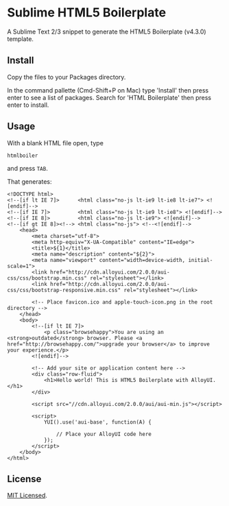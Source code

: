 # Sublime HTML5 Boilerplate

A Sublime Text 2/3 snippet to generate the HTML5 Boilerplate (v4.3.0) template.

## Install

Copy the files to your Packages directory.

In the command pallette (Cmd-Shift+P on Mac) type 'Install' then press enter to see a list of packages. Search for 'HTML Boilerplate' then press enter to install.

## Usage

With a blank HTML file open, type

    htmlboiler

and press `TAB`.

That generates:

    <!DOCTYPE html>
    <!--[if lt IE 7]>      <html class="no-js lt-ie9 lt-ie8 lt-ie7"> <![endif]-->
    <!--[if IE 7]>         <html class="no-js lt-ie9 lt-ie8"> <![endif]-->
    <!--[if IE 8]>         <html class="no-js lt-ie9"> <![endif]-->
    <!--[if gt IE 8]><!--> <html class="no-js"> <!--<![endif]-->
        <head>
            <meta charset="utf-8">
            <meta http-equiv="X-UA-Compatible" content="IE=edge">
            <title>${1}</title>
            <meta name="description" content="${2}">
            <meta name="viewport" content="width=device-width, initial-scale=1">
            <link href="http://cdn.alloyui.com/2.0.0/aui-css/css/bootstrap.min.css" rel="stylesheet"></link>
            <link href="http://cdn.alloyui.com/2.0.0/aui-css/css/bootstrap-responsive.min.css" rel="stylesheet"></link>

            <!-- Place favicon.ico and apple-touch-icon.png in the root directory -->
        </head>
        <body>
            <!--[if lt IE 7]>
                <p class="browsehappy">You are using an <strong>outdated</strong> browser. Please <a href="http://browsehappy.com/">upgrade your browser</a> to improve your experience.</p>
            <![endif]-->

            <!-- Add your site or application content here -->
            <div class="row-fluid">
                <h1>Hello world! This is HTML5 Boilerplate with AlloyUI.</h1>
            </div>

            <script src="//cdn.alloyui.com/2.0.0/aui/aui-min.js"></script>

            <script>
                YUI().use('aui-base', function(A) {

                    // Place your AlloyUI code here
                });
            </script>
        </body>
    </html>

## License

[MIT Licensed](http://sloria.mit-license.org/).
